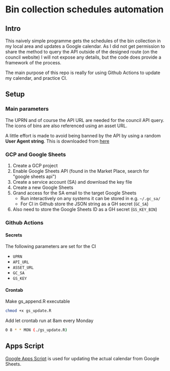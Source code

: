 # Bin collection schedules automation

## Intro

This naively simple programme gets the schedules of the bin collection in my local area and updates a Google calendar. As I did not get permission to share the method to query the API outside of the designed route (on the council website) I will not expose any details, but the code does provide a framework of the process.

The main purpose of this repo is really for using Github Actions to update my calendar, and practice CI.

## Setup

### Main parameters

The UPRN and of course the API URL are needed for the council API query. The icons of bins are also referenced using an asset URL.

A little effort is made to avoid being banned by the API by using a random **User Agent string**. This is downloaded from [here](https://raw.githubusercontent.com/selwin/python-user-agents/master/user_agents/devices.json)

### GCP and Google Sheets

1. Create a GCP project
2. Enable Google Sheets API (found in the Market Place, search for "google sheets api")
3. Create a service account (SA) and download the key file
4. Create a new Google Sheets
5. Grand access for the SA email to the target Google Sheets
    * Run interactively on any systems it can be stored in e.g. `~/.gc_sa/`
    * For CI in Github store the JSON string as a GH secret (`GC_SA`)
6. Also need to store the Google Sheets ID as a GH secret (`GS_KEY_BIN`)

### Github Actions

#### Secrets

The following parameters are set for the CI

* `UPRN`
* `API_URL`
* `ASSET_URL`
* `GC_SA`
* `GS_KEY`

#### Crontab

Make gs_append.R executable

```bash
chmod +x gs_update.R
```

Add let crontab run at 8am every Monday

```bash
0 8 * * MON (./gs_update.R)
```

## Apps Script

[Google Apps Script](https://developers.google.com/apps-script) is used for updating the actual calendar from Google Sheets.
